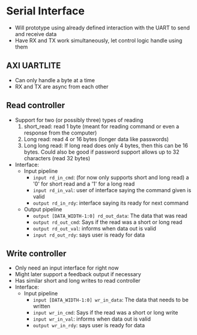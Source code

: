 # Serial Interface
- Will prototype using already defined interaction with the UART to send and receive data
- Have RX and TX work simultaneously, let control logic handle using them
## AXI UARTLITE
- Can only handle a byte at a time
- RX and TX are async from each other
## Read controller
- Support for two (or possibly three) types of reading
    1. short_read: read 1 byte (meant for reading command or even a response from the computer)
    2. Long read: read 4 or 16 bytes (longer data like passwords)
    3. Long long read: If long read does only 4 bytes, then this can be 16 bytes. Could also be good if password support allows up to 32 characters (read 32 bytes)
- Interface:
    - Input pipeline
        - `input rd_in_cmd`: (for now only supports short and long read) a '0' for short read and a '1' for a long read
        - `input rd_in_val`: user of interface saying the command given is valid
        - `output rd_in_rdy`: interface saying its ready for next command
    - Output pipeline
        - `output [DATA_WIDTH-1:0] rd_out_data`: The data that was read
        - `output rd_out_cmd`: Says if the read was a short or long read
        - `output rd_out_val`: informs when data out is valid
        - `input rd_out_rdy`: says user is ready for data
## Write controller 
- Only need an input interface for right now
- Might later support a feedback output if necessary
- Has similar short and long writes to read controller
- Interface:
    - Input pipeline
        - `input [DATA_WIDTH-1:0] wr_in_data`: The data that needs to be written
        - `input wr_in_cmd`: Says if the read was a short or long write
        - `input wr_in_val`: informs when data out is valid
        - `output wr_in_rdy`: says user is ready for data